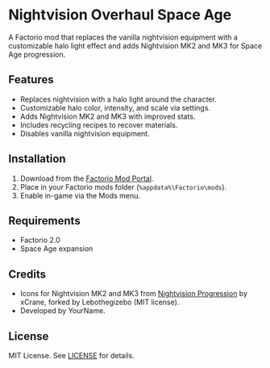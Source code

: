 # Nightvision Overhaul Space Age

A Factorio mod that replaces the vanilla nightvision equipment with a customizable halo light effect and adds Nightvision MK2 and MK3 for Space Age progression.

## Features
- Replaces nightvision with a halo light around the character.
- Customizable halo color, intensity, and scale via settings.
- Adds Nightvision MK2 and MK3 with improved stats.
- Includes recycling recipes to recover materials.
- Disables vanilla nightvision equipment.

## Installation
1. Download from the [Factorio Mod Portal](https://mods.factorio.com).
2. Place in your Factorio mods folder (`%appdata%\Factorio\mods`).
3. Enable in-game via the Mods menu.

## Requirements
- Factorio 2.0
- Space Age expansion

## Credits
- Icons for Nightvision MK2 and MK3 from [Nightvision Progression](https://mods.factorio.com/mod/NightvisionProgression) by xCrane, forked by Lebothegizebo (MIT license).
- Developed by YourName.

## License
MIT License. See [LICENSE](LICENSE) for details.